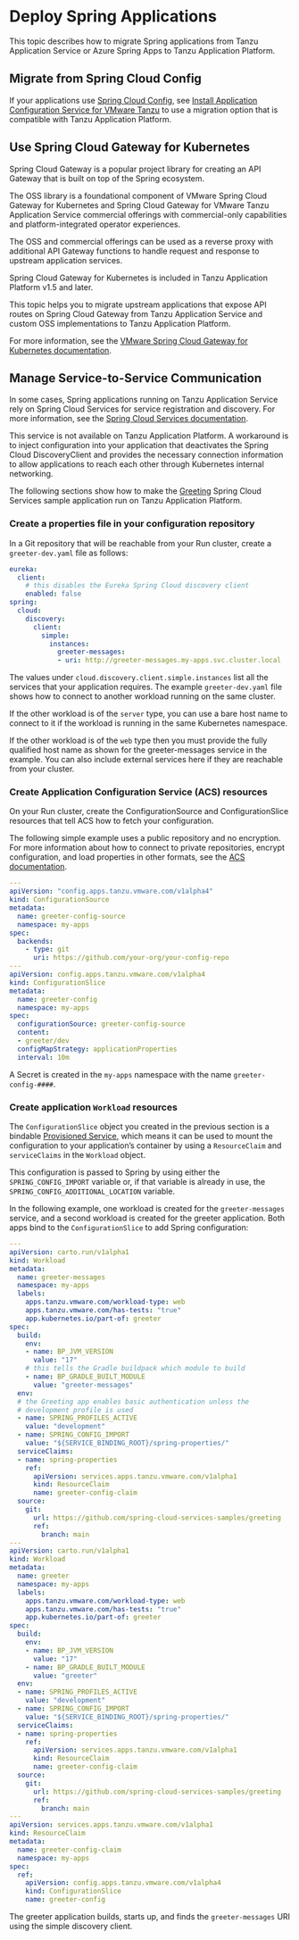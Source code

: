 # Deploy Spring Applications

This topic describes how to migrate Spring applications from Tanzu Application Service or
Azure Spring Apps to Tanzu Application Platform.

## <a id="spring-cloud-config"></a> Migrate from Spring Cloud Config

If your applications use
[Spring Cloud Config](https://spring.io/projects/spring-cloud-config), see
[Install Application Configuration Service for VMware Tanzu](../application-configuration-service/install-app-config-service.hbs.md)
to use a migration option that is compatible with Tanzu Application Platform.

## <a id="spring-cloud-gateway"></a> Use Spring Cloud Gateway for Kubernetes

Spring Cloud Gateway is a popular project library for creating an API Gateway that is built on top of
the Spring ecosystem.

The OSS library is a foundational component of VMware Spring Cloud Gateway for
Kubernetes and Spring Cloud Gateway for VMware Tanzu Application Service commercial offerings
with commercial-only capabilities and platform-integrated operator experiences.

The OSS and commercial offerings can be used as a reverse proxy with additional API Gateway
functions to handle request and response to upstream application services.

Spring Cloud Gateway for Kubernetes is included in Tanzu Application Platform
v1.5 and later.

This topic helps you to migrate upstream applications that expose API routes on Spring Cloud Gateway
from Tanzu Application Service and custom OSS implementations to Tanzu Application Platform.

For more information, see the
[VMware Spring Cloud Gateway for Kubernetes documentation](https://docs.vmware.com/en/VMware-Spring-Cloud-Gateway-for-Kubernetes/2.0/scg-k8s/GUID-guides-tap.html).

## <a id="service-to-service"></a> Manage Service-to-Service Communication

In some cases, Spring applications running on Tanzu Application Service rely on Spring Cloud Services
for service registration and discovery.
For more information, see the
[Spring Cloud Services documentation](https://docs.vmware.com/en/Spring-Cloud-Services-for-VMware-Tanzu/index.html).

This service is not available on Tanzu Application Platform.
A workaround is to inject configuration into your application that deactivates the
Spring Cloud DiscoveryClient and provides the necessary connection information to allow applications
to reach each other through Kubernetes internal networking.

The following sections show how to make the
[Greeting](https://github.com/spring-cloud-services-samples/greeting) Spring Cloud Services sample
application run on Tanzu Application Platform.

### <a id="properties-file"></a> Create a properties file in your configuration repository

In a Git repository that will be reachable from your Run cluster, create a `greeter-dev.yaml` file as
follows:

```yaml
eureka:
  client:
    # this disables the Eureka Spring Cloud discovery client
    enabled: false
spring:
  cloud:
    discovery:
      client:
        simple:
          instances:
            greeter-messages:
            - uri: http://greeter-messages.my-apps.svc.cluster.local
```

The values under `cloud.discovery.client.simple.instances` list all the services that your application
requires. The example `greeter-dev.yaml` file shows how to connect to another workload running
on the same cluster.

If the other workload is of the `server` type, you can use a bare host name to connect to it if the
workload is running in the same Kubernetes namespace.

If the other workload is of the `web` type then you must provide the fully qualified host name as
shown for the greeter-messages service in the example.
You can also include external services here if they are reachable from your cluster.

### <a id="acs-resources"></a> Create Application Configuration Service (ACS) resources

On your Run cluster, create the ConfigurationSource and ConfigurationSlice resources that tell
ACS how to fetch your configuration.

The following simple example uses a public repository and no encryption.
For more information about how to connect to private repositories, encrypt configuration, and load
properties in other formats, see the
[ACS documentation](../application-configuration-service/about.hbs.md).

```yaml
---
apiVersion: "config.apps.tanzu.vmware.com/v1alpha4"
kind: ConfigurationSource
metadata:
  name: greeter-config-source
  namespace: my-apps
spec:
  backends:
    - type: git
      uri: https://github.com/your-org/your-config-repo
---
apiVersion: config.apps.tanzu.vmware.com/v1alpha4
kind: ConfigurationSlice
metadata:
  name: greeter-config
  namespace: my-apps
spec:
  configurationSource: greeter-config-source
  content:
  - greeter/dev
  configMapStrategy: applicationProperties
  interval: 10m
```

A Secret is created in the `my-apps` namespace with the name `greeter-config-####`.

### <a id="create-workloads"></a> Create application `Workload` resources

The `ConfigurationSlice` object you created in the previous section is a bindable
[Provisioned Service](https://github.com/servicebinding/spec#provisioned-service), which means it
can be used to mount the configuration to your application’s container by using a `ResourceClaim` and
`serviceClaims` in the `Workload` object.

This configuration is passed to Spring by using either the `SPRING_CONFIG_IMPORT` variable or,
if that variable is already in use, the `SPRING_CONFIG_ADDITIONAL_LOCATION` variable.

In the following example, one workload is created for the `greeter-messages` service, and a second
workload is created for the greeter application.
Both apps bind to the `ConfigurationSlice` to add Spring configuration:

```yaml
---
apiVersion: carto.run/v1alpha1
kind: Workload
metadata:
  name: greeter-messages
  namespace: my-apps
  labels:
    apps.tanzu.vmware.com/workload-type: web
    apps.tanzu.vmware.com/has-tests: "true"
    app.kubernetes.io/part-of: greeter
spec:
  build:
    env:
    - name: BP_JVM_VERSION
      value: "17"
    # this tells the Gradle buildpack which module to build
    - name: BP_GRADLE_BUILT_MODULE
      value: "greeter-messages"
  env:
  # the Greeting app enables basic authentication unless the
  # development profile is used
  - name: SPRING_PROFILES_ACTIVE
    value: "development"
  - name: SPRING_CONFIG_IMPORT
    value: "${SERVICE_BINDING_ROOT}/spring-properties/"
  serviceClaims:
  - name: spring-properties
    ref:
      apiVersion: services.apps.tanzu.vmware.com/v1alpha1
      kind: ResourceClaim
      name: greeter-config-claim
  source:
    git:
      url: https://github.com/spring-cloud-services-samples/greeting
      ref:
        branch: main
---
apiVersion: carto.run/v1alpha1
kind: Workload
metadata:
  name: greeter
  namespace: my-apps
  labels:
    apps.tanzu.vmware.com/workload-type: web
    apps.tanzu.vmware.com/has-tests: "true"
    app.kubernetes.io/part-of: greeter
spec:
  build:
    env:
    - name: BP_JVM_VERSION
      value: "17"
    - name: BP_GRADLE_BUILT_MODULE
      value: "greeter"
  env:
  - name: SPRING_PROFILES_ACTIVE
    value: "development"
  - name: SPRING_CONFIG_IMPORT
    value: "${SERVICE_BINDING_ROOT}/spring-properties/"
  serviceClaims:
  - name: spring-properties
    ref:
      apiVersion: services.apps.tanzu.vmware.com/v1alpha1
      kind: ResourceClaim
      name: greeter-config-claim
  source:
    git:
      url: https://github.com/spring-cloud-services-samples/greeting
      ref:
        branch: main
---
apiVersion: services.apps.tanzu.vmware.com/v1alpha1
kind: ResourceClaim
metadata:
  name: greeter-config-claim
  namespace: my-apps
spec:
  ref:
    apiVersion: config.apps.tanzu.vmware.com/v1alpha4
    kind: ConfigurationSlice
    name: greeter-config
```

The greeter application builds, starts up, and finds the `greeter-messages` URI using the simple
discovery client.
